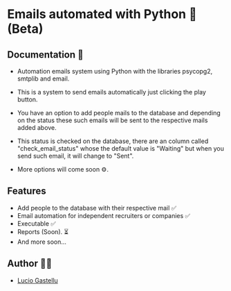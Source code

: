 
# Emails automated with Python 🤖 (Beta)

## Documentation 📄

- Automation emails system using Python with the libraries psycopg2, smtplib and email.

- This is a system to send emails automatically just clicking the play button.

- You have an option to add people mails to the database and depending on the status these such emails will be sent to the respective mails added above. 

- This status is checked on the database, there are an column called "check_email_status" whose the default value is "Waiting" but when you send such email, it will change to "Sent".

- More options will come soon ⚙️.
## Features

- Add people to the database with their respective mail ✅
- Email automation for independent recruiters or companies ✅
- Executable ✅
- Reports (Soon). ⏳ 
- And more soon...

## Author 👨‍💻

- <a href="https://www.linkedin.com/in/luciogastellu/" target="_blank">Lucio Gastellu</a>
